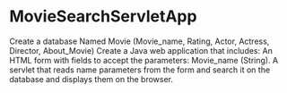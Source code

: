 # MovieSearchServletApp
Create a database Named Movie (Movie_name,
Rating, Actor, Actress, Director, About_Movie) Create a Java web
application that includes: An HTML form with fields to accept the
parameters:  Movie_name (String). A servlet that reads name
parameters from the form and search it on the database and displays them on the
browser.
